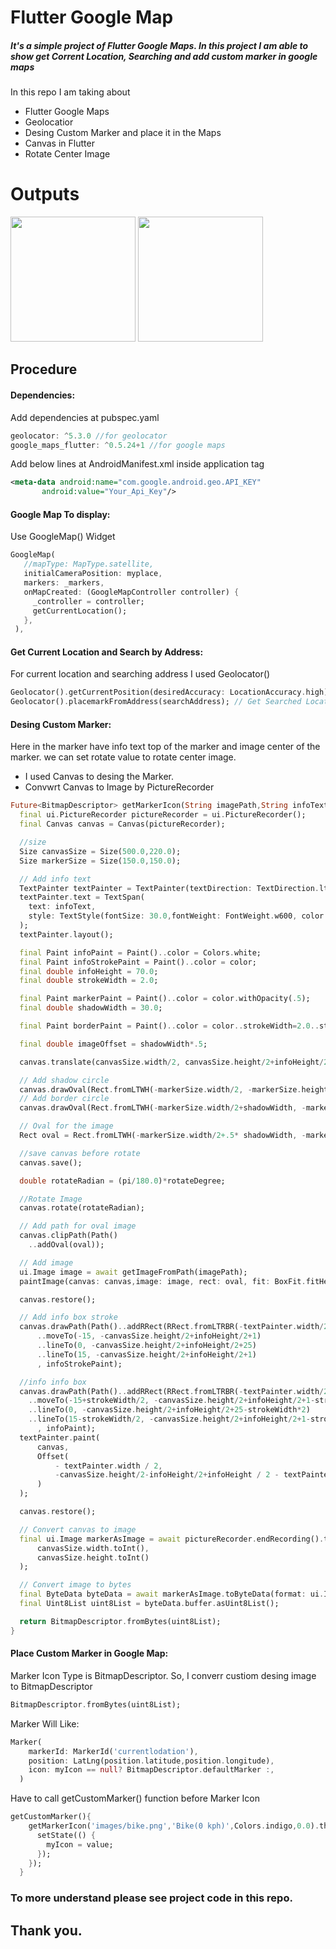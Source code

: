 # Flutter Google Map

##### It's a simple project of Flutter Google Maps. In this project I am able to show get Corrent Location, Searching and add custom marker in google maps

In this repo I am taking about
* Flutter Google Maps
* Geolocatior
* Desing Custom Marker and place it in the Maps
* Canvas in Flutter
* Rotate Center Image

# Outputs

<img src="https://github.com/Mahmud-CSE16/flutter_google_map/blob/master/screenshots/Screenshot_20200423-173859.png" width="200">          <img src="https://github.com/Mahmud-CSE16/flutter_google_map/blob/master/screenshots/Screenshot_20200423-185351.png" width="200">

## Procedure

#### Dependencies:

Add dependencies at pubspec.yaml
```dart
geolocator: ^5.3.0 //for geolocator
google_maps_flutter: ^0.5.24+1 //for google maps
```

Add below lines at AndroidManifest.xml inside application tag
```xml
<meta-data android:name="com.google.android.geo.API_KEY"
       android:value="Your_Api_Key"/>
```

#### Google Map To display:

Use GoogleMap() Widget
```dart
GoogleMap(
   //mapType: MapType.satellite,
   initialCameraPosition: myplace,
   markers: _markers,
   onMapCreated: (GoogleMapController controller) {
     _controller = controller;
     getCurrentLocation();
   },
 ),
 ```

#### Get Current Location and Search by Address:
For current location and searching address I used Geolocator()
```dart
Geolocator().getCurrentPosition(desiredAccuracy: LocationAccuracy.high); //Get Current Location
Geolocator().placemarkFromAddress(searchAddress); // Get Searched Location
```

#### Desing Custom Marker:
Here in the marker have info text top of the marker and image center of the marker. we can set rotate value to rotate center image.

* I used Canvas to desing the Marker.
* Convwrt Canvas to Image by PictureRecorder
```dart
Future<BitmapDescriptor> getMarkerIcon(String imagePath,String infoText,Color color,double rotateDegree) async {
  final ui.PictureRecorder pictureRecorder = ui.PictureRecorder();
  final Canvas canvas = Canvas(pictureRecorder);

  //size
  Size canvasSize = Size(500.0,220.0);
  Size markerSize = Size(150.0,150.0);

  // Add info text
  TextPainter textPainter = TextPainter(textDirection: TextDirection.ltr);
  textPainter.text = TextSpan(
    text: infoText,
    style: TextStyle(fontSize: 30.0,fontWeight: FontWeight.w600, color: color),
  );
  textPainter.layout();

  final Paint infoPaint = Paint()..color = Colors.white;
  final Paint infoStrokePaint = Paint()..color = color;
  final double infoHeight = 70.0;
  final double strokeWidth = 2.0;

  final Paint markerPaint = Paint()..color = color.withOpacity(.5);
  final double shadowWidth = 30.0;

  final Paint borderPaint = Paint()..color = color..strokeWidth=2.0..style = PaintingStyle.stroke;

  final double imageOffset = shadowWidth*.5;

  canvas.translate(canvasSize.width/2, canvasSize.height/2+infoHeight/2);

  // Add shadow circle
  canvas.drawOval(Rect.fromLTWH(-markerSize.width/2, -markerSize.height/2, markerSize.width, markerSize.height), markerPaint);
  // Add border circle
  canvas.drawOval(Rect.fromLTWH(-markerSize.width/2+shadowWidth, -markerSize.height/2+shadowWidth, markerSize.width-2*shadowWidth, markerSize.height-2*shadowWidth), borderPaint);

  // Oval for the image
  Rect oval = Rect.fromLTWH(-markerSize.width/2+.5* shadowWidth, -markerSize.height/2+.5*shadowWidth, markerSize.width-shadowWidth, markerSize.height-shadowWidth);

  //save canvas before rotate
  canvas.save();

  double rotateRadian = (pi/180.0)*rotateDegree;

  //Rotate Image
  canvas.rotate(rotateRadian);

  // Add path for oval image
  canvas.clipPath(Path()
    ..addOval(oval));

  // Add image
  ui.Image image = await getImageFromPath(imagePath);
  paintImage(canvas: canvas,image: image, rect: oval, fit: BoxFit.fitHeight);

  canvas.restore();

  // Add info box stroke
  canvas.drawPath(Path()..addRRect(RRect.fromLTRBR(-textPainter.width/2-infoHeight/2, -canvasSize.height/2-infoHeight/2+1, textPainter.width/2+infoHeight/2, -canvasSize.height/2+infoHeight/2+1,Radius.circular(35.0)))
      ..moveTo(-15, -canvasSize.height/2+infoHeight/2+1)
      ..lineTo(0, -canvasSize.height/2+infoHeight/2+25)
      ..lineTo(15, -canvasSize.height/2+infoHeight/2+1)
      , infoStrokePaint);

  //info info box
  canvas.drawPath(Path()..addRRect(RRect.fromLTRBR(-textPainter.width/2-infoHeight/2+strokeWidth, -canvasSize.height/2-infoHeight/2+1+strokeWidth, textPainter.width/2+infoHeight/2-strokeWidth, -canvasSize.height/2+infoHeight/2+1-strokeWidth,Radius.circular(32.0)))
    ..moveTo(-15+strokeWidth/2, -canvasSize.height/2+infoHeight/2+1-strokeWidth)
    ..lineTo(0, -canvasSize.height/2+infoHeight/2+25-strokeWidth*2)
    ..lineTo(15-strokeWidth/2, -canvasSize.height/2+infoHeight/2+1-strokeWidth)
      , infoPaint);
  textPainter.paint(
      canvas,
      Offset(
          - textPainter.width / 2,
          -canvasSize.height/2-infoHeight/2+infoHeight / 2 - textPainter.height / 2
      )
  );

  canvas.restore();

  // Convert canvas to image
  final ui.Image markerAsImage = await pictureRecorder.endRecording().toImage(
      canvasSize.width.toInt(),
      canvasSize.height.toInt()
  );

  // Convert image to bytes
  final ByteData byteData = await markerAsImage.toByteData(format: ui.ImageByteFormat.png);
  final Uint8List uint8List = byteData.buffer.asUint8List();

  return BitmapDescriptor.fromBytes(uint8List);
}
```

#### Place Custom Marker in Google Map:

Marker Icon Type is BitmapDescriptor. So, I converr custiom desing image to BitmapDescriptor
```dart
BitmapDescriptor.fromBytes(uint8List);
```
Marker Will Like:
```dart
Marker(
    markerId: MarkerId('currentlodation'),
    position: LatLng(position.latitude,position.longitude),
    icon: myIcon == null? BitmapDescriptor.defaultMarker :,
  )
```
Have to call getCustomMarker() function before Marker Icon
```dart
getCustomMarker(){
    getMarkerIcon('images/bike.png','Bike(0 kph)',Colors.indigo,0.0).then((value){
      setState(() {
        myIcon = value;
      });
    });
  }
```

### To more understand please see project code in this repo.

## Thank you.
